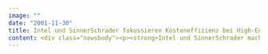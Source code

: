 ```yaml
---
image: ""
date: "2001-11-30"
title: Intel und SinnerSchrader fokussieren Kosteneffizienz bei High-End-Servern
content: <div class="newsbody"><p><strong>Intel und SinnerSchrader machen das gute Kosten-Nutzen-Verhältnis der Intel-Architektur für eBusiness-Anwendungen nutzbar und erweitern ihre strategische Zusammenarbeit.</strong></p><p>Im ersten Schritt haben Intel und SinnerSchrader heute ein Intel eBusiness Solution Lab in den Räumen der Hamburger eröffnet. Damit bietet SinnerSchrader seinen Kunden optimale Voraussetzungen für die Entwicklung und den Test leistungsfähiger Server-Architekturen auf Intel-Basis. Intel hat SinnerSchrader als einen von zwei Partnern in Deutschland in sein eBusiness Solution Lab Programm aufgenommen. Mit diesem Programm verfolgt Intel das Ziel, seinen Marktanteil im Bereich der High-End-Server zu erhöhen. Der zweite Partner des Programms in Deutschland ist ein Tochterunternehmen von ThyssenKrupp.</p><p>Eine Server-Architektur auf Basis einer Intel-Plattform ermöglicht Einsparungen im Hardware-Bereich ohne Abstriche an Skalierbarkeit und Zuverlässigkeit. Bei gleichem Budget kann daher mehr Funktionalität realisiert werden. "Kosteneffizienz ist einer der wesentlichen Faktoren, die über die Profitablität einer eBusiness-Lösung entscheiden", so Detlef Wichmann, Technologievorstand der SinnerSchrader Aktiengesellschaft. "Wir sehen heute bei unseren Kunden ein deutlich gestiegenes Kostenbewusstsein." Das eBusiness Solution Lab besteht aus einer dreistufigen Server-Infrastruktur mit High-End-Systemen verschiedener Größen. Für große Backend-Anwendungen wie Datenbanken steht ein Multiprozessor-Server mit acht Prozessoren auf Basis der Intel® XeonTM Architektur zur Verfügung. Darüber hinaus bietet das Lab Systeme mit vier Intel® XeonTM Prozessoren, die im Applikationsbereich oder als Server für kleinere Datenbanken zum Einsatz kommen können, sowie die häufig als Frontend-Server verwendeten Ein- oder Zwei-Prozessorsysteme in extrem flacher Bauweise.</p></div>
---
```

